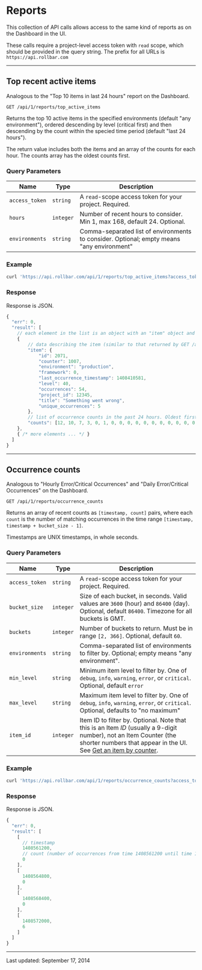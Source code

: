 # Reports

This collection of API calls allows access to the same kind of reports as on the Dashboard in the UI.

These calls require a project-level access token with `read` scope, which should be provided in the query string. The prefix for all URLs is `https://api.rollbar.com`


<!-- Sub:[TOC] -->

----

## Top recent active items

Analogous to the "Top 10 items in last 24 hours" report on the Dashboard.

    GET /api/1/reports/top_active_items

Returns the top 10 active items in the specified environments (default "any environment"), ordered descending by level (critical first) and then descending by the count within the specied time period (default "last 24 hours").

The return value includes both the items and an array of the counts for each hour. The counts array has the oldest counts first.

### Query Parameters

Name | Type | Description
-----|------|------------
`access_token`|`string`|A `read`-scope access token for your project. Required.
`hours`|`integer`|Number of recent hours to consider. Min 1, max 168, default 24. Optional.
`environments`|`string`|Comma-separated list of environments to consider. Optional; empty means "any environment"

### Example

```bash
curl 'https://api.rollbar.com/api/1/reports/top_active_items?access_token=aaaabbbbccccddddeeeeffff00001111&hours=48&environments=production,staging'
```

### Response

Response is JSON.

```javascript
{
  "err": 0,
  "result": [
    // each element in the list is an object with an "item" object and a "counts" list
    {
        // data describing the item (similar to that returned by GET /api/1/item/:id)
        "item": {
            "id": 2071,
            "counter": 1007,
            "environment": "production",
            "framework": 0,
            "last_occurrence_timestamp": 1408410581,
            "level": 40,
            "occurrences": 54,
            "project_id": 12345,
            "title": "Something went wrong",
            "unique_occurrences": 5
        },
        // list of occurrence counts in the past 24 hours. Oldest first.
        "counts": [12, 10, 7, 3, 0, 1, 0, 0, 0, 0, 0, 0, 0, 0, 0, 0, 0, 0, 0, 0, 2, 8, 5, 6]
    },
    { /* more elements ... */ }
  ]
}
```

----

## Occurrence counts

Analogous to "Hourly Error/Critical Occurrences" and "Daily Error/Critical Occurrences" on the Dashboard.

    GET /api/1/reports/occurrence_counts

Returns an array of recent counts as `[timestamp, count]` pairs, where each `count` is the number of matching occurrences in the time range `[timestamp, timestamp + bucket_size - 1]`.

Timestamps are UNIX timestamps, in whole seconds.

### Query Parameters

Name | Type | Description
-----|------|------------
`access_token`|`string`|A `read`-scope access token for your project. Required.
`bucket_size`|`integer`|Size of each bucket, in seconds. Valid values are `3600` (hour) and `86400` (day). Optional, default `86400`. Timezone for all buckets is GMT.
`buckets`|`integer`|Number of buckets to return. Must be in range `[2, 366]`. Optional, default `60`.
`environments`|`string`|Comma-separated list of environments to filter by. Optional; empty means "any environment".
`min_level`|`string`|Minimum item level to filter by. One of `debug`, `info`, `warning`, `error`, or `critical`. Optional, default `error`
`max_level`|`string`|Maximum item level to filter by. One of `debug`, `info`, `warning`, `error`, or `critical`. Optional, defaults to "no maximum"
`item_id`|`integer`|Item ID to filter by. Optional. Note that this is an Item *ID* (usually a 9-digit number), not an Item Counter (the shorter numbers that appear in the UI. See [Get an item by counter](/docs/api/items/#get-an-item-by-counter).

### Example

```bash
curl 'https://api.rollbar.com/api/1/reports/occurrence_counts?access_token=aaaabbbbccccddddeeeeffff00001111&bucket_size=3600&buckets=4&environments=production,staging'
```

### Response

Response is JSON.

```javascript
{
  "err": 0,
  "result": [
    [
      // timestamp
      1408561200,
      // count (number of occurrences from time 1408561200 until time 1408564799)
      0
    ],
    [
      1408564800,
      0
    ],
    [
      1408568400,
      0
    ],
    [
      1408572000,
      6
    ]
  ]
}
```



-----

Last updated: September 17, 2014

